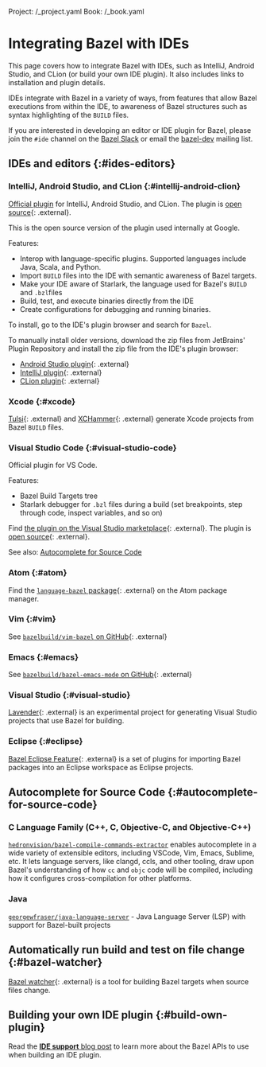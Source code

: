 Project: /_project.yaml
Book: /_book.yaml

# Integrating Bazel with IDEs

This page covers how to integrate Bazel with IDEs, such as IntelliJ, Android
Studio, and CLion (or build your own IDE plugin). It also includes links to
installation and plugin details.

IDEs integrate with Bazel in a variety of ways, from features that allow Bazel
executions from within the IDE, to awareness of Bazel structures such as syntax
highlighting of the `BUILD` files.

If you are interested in developing an editor or IDE plugin for Bazel, please
join the `#ide` channel on the [Bazel Slack](https://slack.bazel.build) or email
the [bazel-dev](https://groups.google.com/forum/#!forum/bazel-dev) mailing list.

## IDEs and editors {:#ides-editors}

### IntelliJ, Android Studio, and CLion {:#intellij-android-clion}

[Official plugin](http://ij.bazel.build) for IntelliJ, Android Studio, and
CLion. The plugin is [open source](https://github.com/bazelbuild/intellij){: .external}.

This is the open source version of the plugin used internally at Google.

Features:

* Interop with language-specific plugins. Supported languages include Java,
  Scala, and Python.
* Import `BUILD` files into the IDE with semantic awareness of Bazel targets.
* Make your IDE aware of Starlark, the language used for Bazel's `BUILD` and
  `.bzl`files
* Build, test, and execute binaries directly from the IDE
* Create configurations for debugging and running binaries.

To install, go to the IDE's plugin browser and search for `Bazel`.

To manually install older versions, download the zip files from JetBrains'
Plugin Repository and install the zip file from the IDE's plugin browser:

*  [Android Studio
   plugin](https://plugins.jetbrains.com/plugin/9185-android-studio-with-bazel){: .external}
*  [IntelliJ
   plugin](https://plugins.jetbrains.com/plugin/8609-intellij-with-bazel){: .external}
*  [CLion plugin](https://plugins.jetbrains.com/plugin/9554-clion-with-bazel){: .external}

### Xcode {:#xcode}

[Tulsi](https://tulsi.bazel.build){: .external} and
[XCHammer](https://github.com/pinterest/xchammer){: .external} generate Xcode projects from
Bazel `BUILD` files.

### Visual Studio Code {:#visual-studio-code}

Official plugin for VS Code.

Features:

* Bazel Build Targets tree
* Starlark debugger for `.bzl` files during a build (set breakpoints, step
  through code, inspect variables, and so on)

Find [the plugin on the Visual Studio
marketplace](https://marketplace.visualstudio.com/items?itemName=BazelBuild.vscode-bazel){: .external}.
The plugin is [open source](https://github.com/bazelbuild/vscode-bazel){: .external}.

See also: [Autocomplete for Source Code](#autocomplete-for-source-code)

### Atom {:#atom}

Find the [`language-bazel` package](https://atom.io/packages/language-bazel){: .external}
on the Atom package manager.

### Vim {:#vim}

See [`bazelbuild/vim-bazel` on GitHub](https://github.com/bazelbuild/vim-bazel){: .external}

### Emacs {:#emacs}

See [`bazelbuild/bazel-emacs-mode` on
GitHub](https://github.com/bazelbuild/emacs-bazel-mode){: .external}

### Visual Studio {:#visual-studio}

[Lavender](https://github.com/tmandry/lavender){: .external} is an experimental project for
generating Visual Studio projects that use Bazel for building.

### Eclipse {:#eclipse}

[Bazel Eclipse Feature](https://github.com/salesforce/bazel-eclipse){: .external}
is a set of plugins for importing Bazel packages into an Eclipse workspace as
Eclipse projects.

## Autocomplete for Source Code {:#autocomplete-for-source-code}

### C Language Family (C++, C, Objective-C, and Objective-C++)

[`hedronvision/bazel-compile-commands-extractor`](https://github.com/hedronvision/bazel-compile-commands-extractor) enables autocomplete in a wide variety of extensible editors, including VSCode, Vim, Emacs, Sublime, etc. It lets language servers, like clangd, ccls, and other tooling, draw upon Bazel's understanding of how `cc` and `objc` code will be compiled, including how it configures cross-compilation for other platforms.

### Java

[`georgewfraser/java-language-server`](https://github.com/georgewfraser/java-language-server) - Java Language Server (LSP) with support for Bazel-built projects

## Automatically run build and test on file change {:#bazel-watcher}

[Bazel watcher](https://github.com/bazelbuild/bazel-watcher){: .external} is a
tool for building Bazel targets when source files change.

## Building your own IDE plugin {:#build-own-plugin}

Read the [**IDE support** blog
post](https://blog.bazel.build/2016/06/10/ide-support.html) to learn more about
the Bazel APIs to use when building an IDE plugin.

